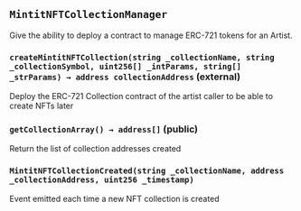 ## `MintitNFTCollectionManager`

Give the ability to deploy a contract to manage ERC-721 tokens for an Artist.




### `createMintitNFTCollection(string _collectionName, string _collectionSymbol, uint256[] _intParams, string[] _strParams) → address collectionAddress` (external)

Deploy the ERC-721 Collection contract of the artist caller to be able to create NFTs later





### `getCollectionArray() → address[]` (public)

Return the list of collection addresses created






### `MintitNFTCollectionCreated(string _collectionName, address _collectionAddress, uint256 _timestamp)`

Event emitted each time a new NFT collection is created





